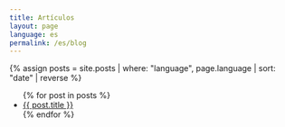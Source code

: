 ```yaml
---
title: Artículos
layout: page
language: es
permalink: /es/blog
---
```


{% assign posts = site.posts | where: "language", page.language | sort: "date" | reverse %}
<ul>
{% for post in posts %}
<li><a href="{{ post.url | absolute_url }}">{{ post.title }}</a></li>
{% endfor %}
</ul>
